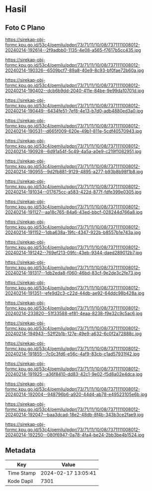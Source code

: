 # Hasil

## Foto C Plano

https://sirekap-obj-formc.kpu.go.id/53c4/pemilu/pdpr/73/71/11/10/08/7371111008012-20240214-192614--2f9adbb0-1135-4e08-a565-f7617b5cc435.jpg

https://sirekap-obj-formc.kpu.go.id/53c4/pemilu/pdpr/73/71/11/10/08/7371111008012-20240214-190326--6509bcf7-89a8-40e9-8c93-bf0fae72b60a.jpg

https://sirekap-obj-formc.kpu.go.id/53c4/pemilu/pdpr/73/71/11/10/08/7371111008012-20240214-190402--dcb6b9dd-2040-411e-84be-9e99da10701d.jpg

https://sirekap-obj-formc.kpu.go.id/53c4/pemilu/pdpr/73/71/11/10/08/7371111008012-20240214-190449--6434fe51-7ef8-4e13-b7d0-adb4880ed3a0.jpg

https://sirekap-obj-formc.kpu.go.id/53c4/pemilu/pdpr/73/71/11/10/08/7371111008012-20240214-190531--d665f009-620e-49b1-811e-5cdf40570943.jpg

https://sirekap-obj-formc.kpu.go.id/53c4/pemilu/pdpr/73/71/11/10/08/7371111008012-20240214-190928--6d91a54f-5c49-4a5a-a0e9-c219f1082951.jpg

https://sirekap-obj-formc.kpu.go.id/53c4/pemilu/pdpr/73/71/11/10/08/7371111008012-20240214-190955--9d2fb881-9129-4895-a277-b93b8b98f1b8.jpg

https://sirekap-obj-formc.kpu.go.id/53c4/pemilu/pdpr/73/71/11/10/08/7371111008012-20240214-191034--017675cc-a583-422d-877f-fdfe399e0305.jpg

https://sirekap-obj-formc.kpu.go.id/53c4/pemilu/pdpr/73/71/11/10/08/7371111008012-20240214-191127--aa18c765-84a6-43ed-bbcf-028244d766a8.jpg

https://sirekap-obj-formc.kpu.go.id/53c4/pemilu/pdpr/73/71/11/10/08/7371111008012-20240214-191152--1dba638a-19fc-4347-922b-b8557b1e743a.jpg

https://sirekap-obj-formc.kpu.go.id/53c4/pemilu/pdpr/73/71/11/10/08/7371111008012-20240214-191242--769ef213-09fc-43eb-9344-daed289012b7.jpg

https://sirekap-obj-formc.kpu.go.id/53c4/pemilu/pdpr/73/71/11/10/08/7371111008012-20240214-191317--1db2eda8-f060-46bd-83cf-9e2de3c2fe73.jpg

https://sirekap-obj-formc.kpu.go.id/53c4/pemilu/pdpr/73/71/11/10/08/7371111008012-20240214-191351--efe9d2c3-c22d-44db-ae92-64ddc98b428a.jpg

https://sirekap-obj-formc.kpu.go.id/53c4/pemilu/pdpr/73/71/11/10/08/7371111008012-20240214-233820--51f33588-ef81-4eaa-8238-f9e32c9c5ac6.jpg

https://sirekap-obj-formc.kpu.go.id/53c4/pemilu/pdpr/73/71/11/10/08/7371111008012-20240214-194943--52ff2b1b-127e-49e9-a632-6c0f2a72888c.jpg

https://sirekap-obj-formc.kpu.go.id/53c4/pemilu/pdpr/73/71/11/10/08/7371111008012-20240214-191855--7c0c3fd6-e56c-4af9-83cb-c1ad57931f42.jpg

https://sirekap-obj-formc.kpu.go.id/53c4/pemilu/pdpr/73/71/11/10/08/7371111008012-20240214-191925--a36f8410-dd83-42c1-9e02-f5d8a02e4dca.jpg

https://sirekap-obj-formc.kpu.go.id/53c4/pemilu/pdpr/73/71/11/10/08/7371111008012-20240214-192004--948796b6-a920-44d4-ab78-e49523105e6b.jpg

https://sirekap-obj-formc.kpu.go.id/53c4/pemilu/pdpr/73/71/11/10/08/7371111008012-20240214-192047--baa3dcad-18e2-48db-8f4b-343b3ce2fae9.jpg

https://sirekap-obj-formc.kpu.go.id/53c4/pemilu/pdpr/73/71/11/10/08/7371111008012-20240214-192250--080f6947-0a78-4fa4-be24-2bb3be4b1524.jpg


## Metadata

| Key        | Value               |
| ---------- | ------------------- |
| Time Stamp | 2024-02-17 13:05:41 |
| Kode Dapil | 7301                |



